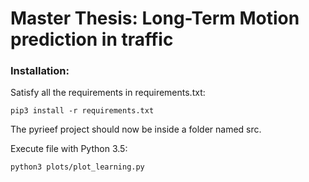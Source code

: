 # Master Thesis: Long-Term Motion prediction in traffic

### Installation:

Satisfy all the requirements in requirements.txt:

    pip3 install -r requirements.txt
   
The pyrieef project should now be inside a folder named src.

Execute file with Python 3.5:

    python3 plots/plot_learning.py

